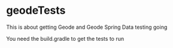 # geodeTests
This is about getting Geode and Geode Spring Data testing going

You need the build.gradle to get the tests to run
